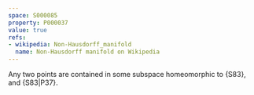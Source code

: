 ```yaml
---
space: S000085
property: P000037
value: true
refs:
- wikipedia: Non-Hausdorff_manifold
  name: Non-Hausdorff manifold on Wikipedia
---
```


Any two points are contained in some subspace homeomorphic to {S83},
and {S83|P37}.
